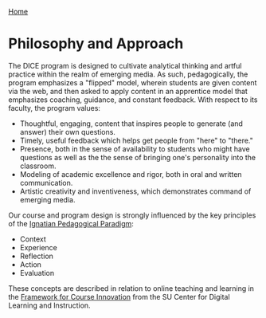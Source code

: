 [Home](http://milesccoleman.com/DICE_Instructor_Handbook/)
# Philosophy and Approach

The DICE program is designed to cultivate analytical thinking and artful practice within the realm of emerging media. As such, pedagogically, the program emphasizes a "flipped" model, wherein students are given content via the web, and then asked to apply content in an apprentice model that emphasizes coaching, guidance, and constant feedback. With respect to its faculty, the program values: 

* Thoughtful, engaging, content that inspires people to generate (and answer) their own questions. 
* Timely, useful feedback which helps get people from "here" to "there." 
* Presence, both in the sense of availability to students who might have questions as well as the the sense of bringing one's personality into the classroom.
* Modeling of academic excellence and rigor, both in oral and written communication. 
* Artistic creativity and inventiveness, which demonstrates command of emerging media. 

Our course and program design is strongly influenced by the key principles of the [Ignatian Pedagogical Paradigm](https://en.wikipedia.org/wiki/Ignatian_Pedagogical_Paradigm):

* Context
* Experience
* Reflection
* Action
* Evaluation

These concepts are described in relation to online teaching and learning in the [Framework for Course Innovation](http://cope.seattleu.edu/framework-for-course-innovation.html) from the SU Center for Digital Learning and Instruction.




